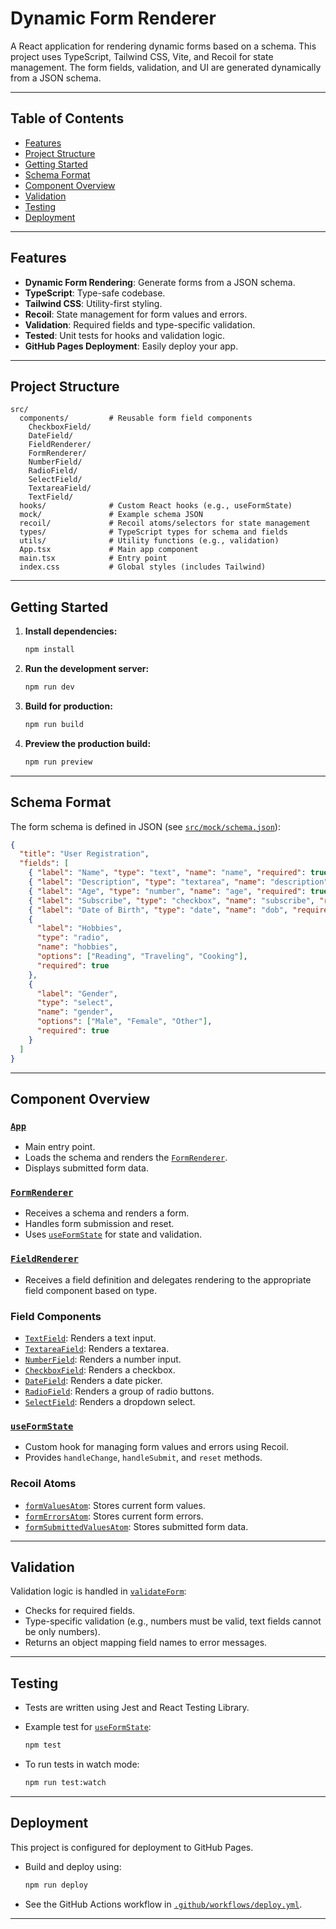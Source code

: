# Dynamic Form Renderer

A React application for rendering dynamic forms based on a schema. This project uses TypeScript, Tailwind CSS, Vite, and Recoil for state management. The form fields, validation, and UI are generated dynamically from a JSON schema.

---

## Table of Contents

- [Features](#features)
- [Project Structure](#project-structure)
- [Getting Started](#getting-started)
- [Schema Format](#schema-format)
- [Component Overview](#component-overview)
- [Validation](#validation)
- [Testing](#testing)
- [Deployment](#deployment)


---

## Features

- **Dynamic Form Rendering**: Generate forms from a JSON schema.
- **TypeScript**: Type-safe codebase.
- **Tailwind CSS**: Utility-first styling.
- **Recoil**: State management for form values and errors.
- **Validation**: Required fields and type-specific validation.
- **Tested**: Unit tests for hooks and validation logic.
- **GitHub Pages Deployment**: Easily deploy your app.

---

## Project Structure

```
src/
  components/         # Reusable form field components
    CheckboxField/
    DateField/
    FieldRenderer/
    FormRenderer/
    NumberField/
    RadioField/
    SelectField/
    TextareaField/
    TextField/
  hooks/              # Custom React hooks (e.g., useFormState)
  mock/               # Example schema JSON
  recoil/             # Recoil atoms/selectors for state management
  types/              # TypeScript types for schema and fields
  utils/              # Utility functions (e.g., validation)
  App.tsx             # Main app component
  main.tsx            # Entry point
  index.css           # Global styles (includes Tailwind)
```

---

## Getting Started

1. **Install dependencies:**

   ```sh
   npm install
   ```

2. **Run the development server:**

   ```sh
   npm run dev
   ```

3. **Build for production:**

   ```sh
   npm run build
   ```

4. **Preview the production build:**

   ```sh
   npm run preview
   ```

---

## Schema Format

The form schema is defined in JSON (see [`src/mock/schema.json`](src/mock/schema.json)):

```json
{
  "title": "User Registration",
  "fields": [
    { "label": "Name", "type": "text", "name": "name", "required": true },
    { "label": "Description", "type": "textarea", "name": "description", "required": true },
    { "label": "Age", "type": "number", "name": "age", "required": true },
    { "label": "Subscribe", "type": "checkbox", "name": "subscribe", "required": true },
    { "label": "Date of Birth", "type": "date", "name": "dob", "required": true },
    {
      "label": "Hobbies",
      "type": "radio",
      "name": "hobbies",
      "options": ["Reading", "Traveling", "Cooking"],
      "required": true
    },
    {
      "label": "Gender",
      "type": "select",
      "name": "gender",
      "options": ["Male", "Female", "Other"],
      "required": true
    }
  ]
}
```

---

## Component Overview

### [`App`](src/App.tsx)

- Main entry point.
- Loads the schema and renders the [`FormRenderer`](src/components/FormRenderer/FormRenderer.tsx).
- Displays submitted form data.

### [`FormRenderer`](src/components/FormRenderer/FormRenderer.tsx)

- Receives a schema and renders a form.
- Handles form submission and reset.
- Uses [`useFormState`](src/hooks/useFormState.ts) for state and validation.

### [`FieldRenderer`](src/components/FieldRenderer/FieldRenderer.tsx)

- Receives a field definition and delegates rendering to the appropriate field component based on type.

### Field Components

- [`TextField`](src/components/TextField/TextField.tsx): Renders a text input.
- [`TextareaField`](src/components/TextareaField/TextareaField.tsx): Renders a textarea.
- [`NumberField`](src/components/NumberField/NumberField.tsx): Renders a number input.
- [`CheckboxField`](src/components/CheckboxField/CheckboxField.tsx): Renders a checkbox.
- [`DateField`](src/components/DateField/DateField.tsx): Renders a date picker.
- [`RadioField`](src/components/RadioField/RadioField.tsx): Renders a group of radio buttons.
- [`SelectField`](src/components/SelectField/SelectField.tsx): Renders a dropdown select.

### [`useFormState`](src/hooks/useFormState.ts)

- Custom hook for managing form values and errors using Recoil.
- Provides `handleChange`, `handleSubmit`, and `reset` methods.

### Recoil Atoms

- [`formValuesAtom`](src/recoil/atoms.ts): Stores current form values.
- [`formErrorsAtom`](src/recoil/atoms.ts): Stores current form errors.
- [`formSubmittedValuesAtom`](src/recoil/atoms.ts): Stores submitted form data.

---

## Validation

Validation logic is handled in [`validateForm`](src/utils/validation.ts):

- Checks for required fields.
- Type-specific validation (e.g., numbers must be valid, text fields cannot be only numbers).
- Returns an object mapping field names to error messages.

---

## Testing

- Tests are written using Jest and React Testing Library.
- Example test for [`useFormState`](src/hooks/useFormState.test.ts):

  ```sh
  npm test
  ```

- To run tests in watch mode:

  ```sh
  npm run test:watch
  ```

---

## Deployment

This project is configured for deployment to GitHub Pages.

- Build and deploy using:

  ```sh
  npm run deploy
  ```

- See the GitHub Actions workflow in [`.github/workflows/deploy.yml`](.github/workflows/deploy.yml).

---


